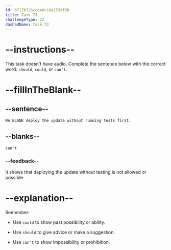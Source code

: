 ```yaml
---
id: 6717b726cca46c10a253df6b
title: Task 73
challengeType: 22
dashedName: task-73
---
```


# --instructions--

This task doesn't have audio. Complete the sentence below with the correct word: `should`, `could`, or `can't`.

# --fillInTheBlank--

## --sentence--

`We BLANK deploy the update without running tests first.`

## --blanks--

`can't`

### --feedback--

It shows that deploying the update without testing is not allowed or possible.

# --explanation--

Remember:

- Use `could` to show past possibility or ability.

- Use `should` to give advice or make a suggestion.

- Use `can't` to show impossibility or prohibition.
